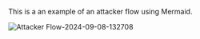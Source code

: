 This is a an example of an attacker flow using Mermaid.


![Attacker Flow-2024-09-08-132708](https://github.com/user-attachments/assets/6a530c07-4100-4570-a6fd-02b610f2064c)
